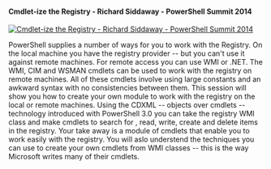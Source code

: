 ﻿#### Cmdlet-ize the Registry - Richard Siddaway - PowerShell Summit 2014

[![Cmdlet-ize the Registry - Richard Siddaway - PowerShell Summit 2014](https://i1.ytimg.com/vi/xkzAHUndq4w/hqdefault.jpg "Cmdlet-ize the Registry - Richard Siddaway - PowerShell Summit 2014")](https://www.youtube.com/watch?v=xkzAHUndq4w)

PowerShell supplies a number of ways for you to work with the Registry. On the local machine you have the registry provider -- but you can't use it against remote machines. For remote access you can use WMI or .NET. The WMI, CIM and WSMAN cmdlets can be used to work with the registry on remote machines. All of these cmdlets involve using large constants and an awkward syntax with no consistencies between them. This session will show you how to create your own module to work with the registry on the local or remote machines. Using the CDXML -- objects over cmdlets -- technology introduced with PowerShell 3.0 you can take the registry WMI class and make cmdlets to search for , read, write, create and delete items in the registry. Your take away is a module of cmdlets that enable you to work easily with the registry. You will aslo understend the techniques you can use to create your own cmdlets from WMI classes -- this is the way Microsoft writes many of their cmdlets.


